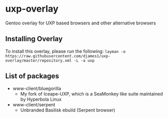 # uxp-overlay
Gentoo overlay for UXP based browsers and other alternative browsers

## Installing Overlay
To install this overlay, please run the following:
`layman -o https://raw.githubusercontent.com/djames1/uxp-overlay/master/repository.xml -L -a uxp`

## List of packages
- www-client/bluegorilla
    - My fork of Iceape-UXP, which is a SeaMonkey like suite maintained by Hyperbola Linux
- www-client/serpent
    - Unbranded Basilisk ebuild (Serpent browser)

